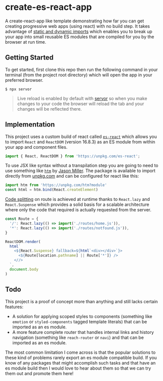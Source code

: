 # create-es-react-app

A create-react-app like template demonstrating how far you can get creating progressive web apps (using react) with no build step. It takes advantage of [static and dynamic imports](https://developer.mozilla.org/en-US/docs/Web/JavaScript/Reference/Statements/import) which enables you to break up your app into small reusable ES modules that are compiled for you by the browser at run time.

## Getting Started

To get started, first clone this repo then run the following command in your terminal (from the project root directory) which will open the app in your preferred browser.

```
$ npx servor
```

> Live reload is enabled by default with [servor](https://github.com/lukejacksonn/servor) so when you make changes to your code the browser will reload the tab and your changes will be reflected there.

## Implementation

This project uses a custom build of react called [`es-react`](https://github.com/lukejacksonn/es-react) which allows you to import `React` and `ReactDOM` (version 16.8.3) as an ES module from within your app and component files.

```js
import { React, ReactDOM } from 'https://unpkg.com/es-react';
```

To use JSX like syntax without a transpilation step you are going to need to use something like [`htm`](https://github.com/developit/htm) by [Jason Miller](https://github.com/developit). The package is available to import directly from [unpkg.com](https://unpkg.com) and can be configured for react like this:

```js
import htm from 'https://unpkg.com/htm?module'
const html = htm.bind(React.createElement)
```

[Code splitting](https://reactjs.org/docs/code-splitting.html) on route is achieved at runtime thanks to `React.lazy` and `React.Suspense` which provides a solid basis for a scalable architecture where only the code that required is actually requested from the server.

```js
const Route = {
  '/': React.lazy(() => import('./routes/home.js')),
  '*': React.lazy(() => import('./routes/notfound.js')),
}

ReactDOM.render(
  html`
    <${React.Suspense} fallback=${html`<div></div>`}>
      <${Route[location.pathname] || Route['*']} />
    <//>
  `,
  document.body
)
```

## Todo

This project is a proof of concept more than anything and still lacks certain features:

- A solution for applying scoped styles to components (something like `emotion` or `styled-components` tagged template literals) that can be imported as an es module.
- A more feature complete router that handles internal links and history navigation (something like `reach-router` or `navi`) and that can be imported as an es module.

The most common limitation I come across is that the popular solutions to these kind of problems rarely export an es module compatible build. If you know of any packages that might accomplish such tasks and that have an es module build then I would love to hear about them so that we can try them out and promote them here!
